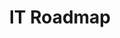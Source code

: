 ---
layout: sub-service
order: 2
title: "IT Roadmap"
parent: "Digital Strategy and Technology"
description: "SLKone's IT Roadmap services guide your technology investments, ensuring they align with your strategic goals and support your business growth."
approach: "We collaborate with your IT and business teams to assess your current technology landscape. Using this insight, we prioritize initiatives and develop a strategic IT roadmap that outlines the steps needed to achieve your long-term objectives. Our roadmap encompasses infrastructure upgrades, software implementations, and technology integrations tailored to your unique business needs."
focus_areas:
  - title: "Technology Assessment"
    content: "Evaluate your current IT infrastructure and identify gaps and opportunities for improvement."
  - title: "Solution Evaluation"
    content: "Assess potential technology solutions based on your specific needs and business constraints."
  - title: "Roadmap Development"
    content: "Create a detailed IT roadmap that aligns with your business strategy and outlines key technology initiatives."
  - title: "Integration Planning"
    content: "Develop comprehensive plans for integrating new technologies into your existing systems and workflows."
  - title: "Budget and Resource Planning"
    content: "Plan for the financial and human resources required to execute your IT roadmap effectively."
why_choose:
  - "Strategic Alignment of IT and Business Goals"
  - "Comprehensive Technology Assessment"
  - "Expertise in Solution Evaluation and Selection"
  - "Detailed, Actionable Roadmaps"
  - "Ongoing Support for Implementation Success"
cta: "Contact us to develop a strategic IT Roadmap that supports your business growth and technology needs."
---